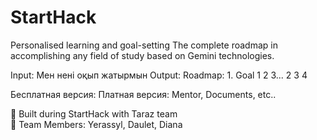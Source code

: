 ﻿# StartHack
Personalised learning and goal-setting
The complete roadmap in accomplishing any field of study based on Gemini technologies.

Input: Мен нені оқып жатырмын
Output: Roadmap: 1. Goal 1 2 3... 2 3 4

Бесплатная версия: 
Платная версия: Mentor, Documents, etc..


🚀 Built during StartHack with Taraz team  
👥 Team Members: Yerassyl, Daulet, Diana
